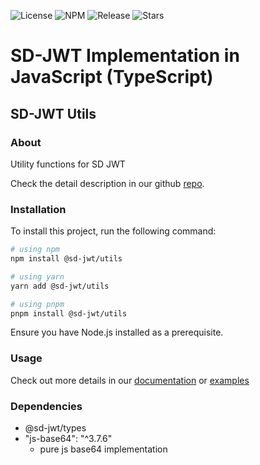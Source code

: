 ![License](https://img.shields.io/github/license/openwallet-foundation-labs/sd-jwt-js.svg)
![NPM](https://img.shields.io/npm/v/%40sd-jwt%2Futils)
![Release](https://img.shields.io/github/v/release/openwallet-foundation-labs/sd-jwt-js)
![Stars](https://img.shields.io/github/stars/openwallet-foundation-labs/sd-jwt-js)

# SD-JWT Implementation in JavaScript (TypeScript)

## SD-JWT Utils

### About

Utility functions for SD JWT

Check the detail description in our github [repo](https://github.com/openwallet-foundation-labs/sd-jwt-js).

### Installation

To install this project, run the following command:

```bash
# using npm
npm install @sd-jwt/utils

# using yarn
yarn add @sd-jwt/utils

# using pnpm
pnpm install @sd-jwt/utils
```

Ensure you have Node.js installed as a prerequisite.

### Usage

Check out more details in our [documentation](https://github.com/openwallet-foundation-labs/sd-jwt-js/tree/main/docs) or [examples](https://github.com/openwallet-foundation-labs/sd-jwt-js/tree/main/examples)

### Dependencies

- @sd-jwt/types
- "js-base64": "^3.7.6"
  - pure js base64 implementation

